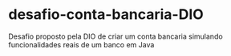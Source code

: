 # desafio-conta-bancaria-DIO
Desafio proposto pela DIO de criar um conta bancaria simulando funcionalidades reais de um banco em Java
